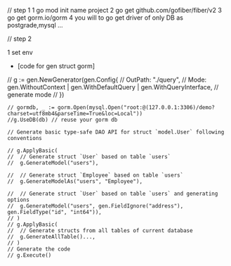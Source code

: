 // step 1
1 go mod init  name project
2 go get github.com/gofiber/fiber/v2
3 go get gorm.io/gorm
4 you will to go get driver of only DB as postgrade,mysql ...

// step 2
 
 1 set env

-  [code for gen struct gorm]

// g := gen.NewGenerator(gen.Config{
	// 	OutPath: "./query",
	// 	Mode:    gen.WithoutContext | gen.WithDefaultQuery | gen.WithQueryInterface, // generate mode
	// })

	// gormdb, _ := gorm.Open(mysql.Open("root:@(127.0.0.1:3306)/demo?charset=utf8mb4&parseTime=True&loc=Local"))
	//g.UseDB(db) // reuse your gorm db

	// Generate basic type-safe DAO API for struct `model.User` following conventions

	// g.ApplyBasic(
	// 	// Generate struct `User` based on table `users`
	// 	g.GenerateModel("users"),

	// 	// Generate struct `Employee` based on table `users`
	// 	g.GenerateModelAs("users", "Employee"),

	// 	// Generate struct `User` based on table `users` and generating options
	// 	g.GenerateModel("users", gen.FieldIgnore("address"), gen.FieldType("id", "int64")),
	// )
	// g.ApplyBasic(
	// 	// Generate structs from all tables of current database
	// 	g.GenerateAllTable()...,
	// )
	// Generate the code
	// g.Execute()